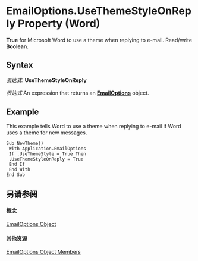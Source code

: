 
# EmailOptions.UseThemeStyleOnReply Property (Word)

 **True** for Microsoft Word to use a theme when replying to e-mail. Read/write **Boolean**.


## Syntax

 _表达式_. **UseThemeStyleOnReply**

 _表达式_ An expression that returns an **[EmailOptions](41fefa03-c993-e218-0f92-0cf30c0bfbd4.md)** object.


## Example

This example tells Word to use a theme when replying to e-mail if Word uses a theme for new messages.


```
Sub NewTheme() 
 With Application.EmailOptions 
 If .UseThemeStyle = True Then 
 .UseThemeStyleOnReply = True 
 End If 
 End With 
End Sub
```


## 另请参阅


#### 概念


[EmailOptions Object](41fefa03-c993-e218-0f92-0cf30c0bfbd4.md)
#### 其他资源


[EmailOptions Object Members](http://msdn.microsoft.com/library/0f8a549b-283c-dc9d-dc1e-1179a9d6fb0b%28Office.15%29.aspx)